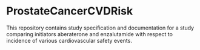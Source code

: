 # ProstateCancerCVDRisk
This repository contains study specification and documentation for a study comparing initiators aberaterone and enzalutamide with respect to incidence of various cardiovascular safety events.

